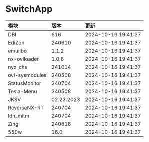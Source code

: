 # SwitchApp

|模块|版本|更新|
|:-|:-|:-|
|DBI|616|2024-10-16 19:41:37|
|EdiZon|240610|2024-10-16 19:41:37|
|emuiibo|1.1.2|2024-10-16 19:41:37|
|nx-ovlloader|1.0.8|2024-10-16 19:41:37|
|nyx_chs|241014|2024-10-16 19:41:37|
|ovl-sysmodules|240508|2024-10-16 19:41:37|
|StatusMonitor|240704|2024-10-16 19:41:37|
|Tesla-Menu|240508|2024-10-16 19:41:37|
|JKSV|02.23.2023|2024-10-16 19:41:37|
|ReverseNX-RT|240704|2024-10-16 19:41:37|
|ldn_mitm|240704|2024-10-16 19:41:37|
|Zing|240618|2024-10-16 19:41:37|
|550w|16.0|2024-10-16 19:41:37|
